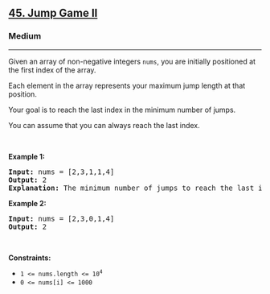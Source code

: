 <h2><a href="https://leetcode.com/problems/jump-game-ii/">45. Jump Game II</a></h2><h3>Medium</h3><hr><div style="user-select: auto;"><p style="user-select: auto;">Given an array of non-negative integers <code style="user-select: auto;">nums</code>, you are initially positioned at the first index of the array.</p>

<p style="user-select: auto;">Each element in the array represents your maximum jump length at that position.</p>

<p style="user-select: auto;">Your goal is to reach the last index in the minimum number of jumps.</p>

<p style="user-select: auto;">You can assume that you can always reach the last index.</p>

<p style="user-select: auto;">&nbsp;</p>
<p style="user-select: auto;"><strong style="user-select: auto;">Example 1:</strong></p>

<pre style="user-select: auto;"><strong style="user-select: auto;">Input:</strong> nums = [2,3,1,1,4]
<strong style="user-select: auto;">Output:</strong> 2
<strong style="user-select: auto;">Explanation:</strong> The minimum number of jumps to reach the last index is 2. Jump 1 step from index 0 to 1, then 3 steps to the last index.
</pre>

<p style="user-select: auto;"><strong style="user-select: auto;">Example 2:</strong></p>

<pre style="user-select: auto;"><strong style="user-select: auto;">Input:</strong> nums = [2,3,0,1,4]
<strong style="user-select: auto;">Output:</strong> 2
</pre>

<p style="user-select: auto;">&nbsp;</p>
<p style="user-select: auto;"><strong style="user-select: auto;">Constraints:</strong></p>

<ul style="user-select: auto;">
	<li style="user-select: auto;"><code style="user-select: auto;">1 &lt;= nums.length &lt;= 10<sup style="user-select: auto;">4</sup></code></li>
	<li style="user-select: auto;"><code style="user-select: auto;">0 &lt;= nums[i] &lt;= 1000</code></li>
</ul>
</div>